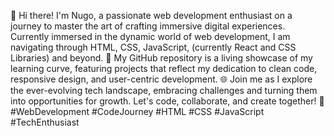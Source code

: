 
👋 Hi there! I'm Nugo, a passionate web development enthusiast on a journey to master the art of crafting immersive digital experiences. Currently immersed in the dynamic world of web development, I am navigating through HTML, CSS, JavaScript, (currently React and CSS Libraries) and beyond. 🚀 My GitHub repository is a living showcase of my learning curve, featuring projects that reflect my dedication to clean code, responsive design, and user-centric development. 🌐 Join me as I explore the ever-evolving tech landscape, embracing challenges and turning them into opportunities for growth. Let's code, collaborate, and create together! 🤝 #WebDevelopment #CodeJourney #HTML #CSS #JavaScript #TechEnthusiast
